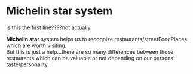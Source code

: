 # Michelin star system
Is this the first line????not actually

**Michelin star** system helps us to recognize restaurants/streetFoodPlaces which are worth visiting.  
But this is just a help...there are so many differences between those restaurants which can be valuable or not depending on our personal taste/personality.
